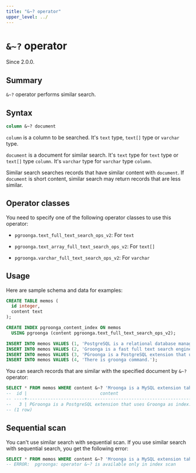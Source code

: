 ```yaml
---
title: "&~? operator"
upper_level: ../
---
```


# `&~?` operator

Since 2.0.0.

## Summary

`&~?` operator performs similar search.

## Syntax

```sql
column &~? document
```

`column` is a column to be searched. It's `text` type, `text[]` type or `varchar` type.

`document` is a document for similar search. It's `text` type for `text` type or `text[]` type `column`. It's `varchar` type for `varchar` type `column`.

Similar search searches records that have similar content with `document`. If `document` is short content, similar search may return records that are less similar.

## Operator classes

You need to specify one of the following operator classes to use this operator:

  * `pgroonga.text_full_text_search_ops_v2`: For `text`

  * `pgroonga.text_array_full_text_search_ops_v2`: For `text[]`

  * `pgroonga.varchar_full_text_search_ops_v2`: For `varchar`

## Usage

Here are sample schema and data for examples:

```sql
CREATE TABLE memos (
  id integer,
  content text
);

CREATE INDEX pgroonga_content_index ON memos
  USING pgroonga (content pgroonga.text_full_text_search_ops_v2);
```

```sql
INSERT INTO memos VALUES (1, 'PostgreSQL is a relational database management system.');
INSERT INTO memos VALUES (2, 'Groonga is a fast full text search engine that supports all languages.');
INSERT INTO memos VALUES (3, 'PGroonga is a PostgreSQL extension that uses Groonga as index.');
INSERT INTO memos VALUES (4, 'There is groonga command.');
```

You can search records that are similar with the specified document by `&~?` operator:

```sql
SELECT * FROM memos WHERE content &~? 'Mroonga is a MySQL extension taht uses Groonga';
--  id |                            content                             
-- ----+----------------------------------------------------------------
--   3 | PGroonga is a PostgreSQL extension that uses Groonga as index.
-- (1 row)
```

## Sequential scan

You can't use similar search with sequential scan. If you use similar search with sequential search, you get the following error:

```sql
SELECT * FROM memos WHERE content &~? 'Mroonga is a MySQL extension taht uses Groonga';
-- ERROR:  pgroonga: operator &~? is available only in index scan
```

